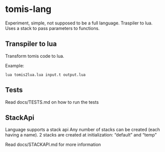 # tomis-lang

Experiment, simple,
not supposed to be a full language.
Traspiler to lua.
Uses a stack to pass parameters to functions.

## Transpiler to lua

Transform tomis code to lua.

Example:

    lua tomis2lua.lua input.t output.lua

## Tests

Read docs/TESTS.md on how to run the tests

## StackApi

Language supports a stack api
Any number of stacks can be created (each having a name).
2 stacks are created at initialization: “default” and “temp”

Read docs/STACKAPI.md for more information
